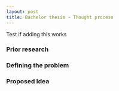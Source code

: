 ```yaml
---
layout: post
title: Bachelor thesis - Thought process
---
```


Test if adding this works

### Prior research

### Defining the problem

### Proposed Idea
